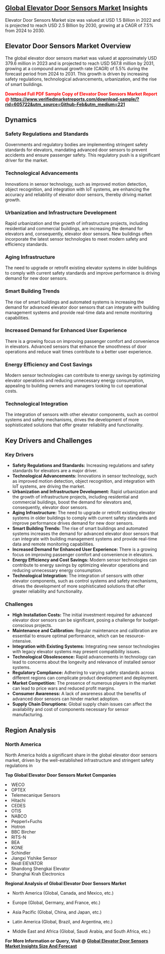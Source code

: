 <h2><a href="https://www.verifiedmarketreports.com/download-sample/?rid=605722&amp;utm_source=Github&amp;utm_medium=221" target="_blank">Global Elevator Door Sensors Market</a> Insights</h2><p>Elevator Door Sensors Market size was valued at USD 1.5 Billion in 2022 and is projected to reach USD 2.5 Billion by 2030, growing at a CAGR of 7.5% from 2024 to 2030.</p><p> <h2>Elevator Door Sensors Market Overview</h2> <p>The global elevator door sensors market was valued at approximately USD 379.6 million in 2023 and is projected to reach USD 567.8 million by 2031, growing at a compound annual growth rate (CAGR) of 5.5% during the forecast period from 2024 to 2031. This growth is driven by increasing safety regulations, technological advancements, urbanization, and the rise of smart buildings. </p> <p><strong><p><span class=""><span style="color: #ff0000;"><strong>Download Full PDF Sample Copy of Elevator Door Sensors Market Report</strong> @ </span><a href="https://www.verifiedmarketreports.com/download-sample/?rid=605722&amp;utm_source=Github-Feb&amp;utm_medium=221" target="_blank">https://www.verifiedmarketreports.com/download-sample/?rid=605722&amp;utm_source=Github-Feb&amp;utm_medium=221</a></span></p></strong></p> <h2>Dynamics</h2> <h3>Safety Regulations and Standards</h3> <p>Governments and regulatory bodies are implementing stringent safety standards for elevators, mandating advanced door sensors to prevent accidents and ensure passenger safety. This regulatory push is a significant driver for the market. </p> <h3>Technological Advancements</h3> <p>Innovations in sensor technology, such as improved motion detection, object recognition, and integration with IoT systems, are enhancing the accuracy and reliability of elevator door sensors, thereby driving market growth. </p> <h3>Urbanization and Infrastructure Development</h3> <p>Rapid urbanization and the growth of infrastructure projects, including residential and commercial buildings, are increasing the demand for elevators and, consequently, elevator door sensors. New buildings often incorporate the latest sensor technologies to meet modern safety and efficiency standards. </p> <h3>Aging Infrastructure</h3> <p>The need to upgrade or retrofit existing elevator systems in older buildings to comply with current safety standards and improve performance is driving demand for new door sensors. </p> <h3>Smart Building Trends</h3> <p>The rise of smart buildings and automated systems is increasing the demand for advanced elevator door sensors that can integrate with building management systems and provide real-time data and remote monitoring capabilities. </p> <h3>Increased Demand for Enhanced User Experience</h3> <p>There is a growing focus on improving passenger comfort and convenience in elevators. Advanced sensors that enhance the smoothness of door operations and reduce wait times contribute to a better user experience. </p> <h3>Energy Efficiency and Cost Savings</h3> <p>Modern sensor technologies can contribute to energy savings by optimizing elevator operations and reducing unnecessary energy consumption, appealing to building owners and managers looking to cut operational costs. </p> <h3>Technological Integration</h3> <p>The integration of sensors with other elevator components, such as control systems and safety mechanisms, drives the development of more sophisticated solutions that offer greater reliability and functionality. </p> <h2>Key Drivers and Challenges</h2> <h3>Key Drivers</h3> <ul> <li><strong>Safety Regulations and Standards:</strong> Increasing regulations and safety standards for elevators are a major driver. </li> <li><strong>Technological Advancements:</strong> Innovations in sensor technology, such as improved motion detection, object recognition, and integration with IoT systems, are driving the market. </li> <li><strong>Urbanization and Infrastructure Development:</strong> Rapid urbanization and the growth of infrastructure projects, including residential and commercial buildings, boost the demand for elevators and, consequently, elevator door sensors. </li> <li><strong>Aging Infrastructure:</strong> The need to upgrade or retrofit existing elevator systems in older buildings to comply with current safety standards and improve performance drives demand for new door sensors. </li> <li><strong>Smart Building Trends:</strong> The rise of smart buildings and automated systems increases the demand for advanced elevator door sensors that can integrate with building management systems and provide real-time data and remote monitoring capabilities. </li> <li><strong>Increased Demand for Enhanced User Experience:</strong> There is a growing focus on improving passenger comfort and convenience in elevators. </li> <li><strong>Energy Efficiency and Cost Savings:</strong> Modern sensor technologies can contribute to energy savings by optimizing elevator operations and reducing unnecessary energy consumption. </li> <li><strong>Technological Integration:</strong> The integration of sensors with other elevator components, such as control systems and safety mechanisms, drives the development of more sophisticated solutions that offer greater reliability and functionality. </li> </ul> <h3>Challenges</h3> <ul> <li><strong>High Installation Costs:</strong> The initial investment required for advanced elevator door sensors can be significant, posing a challenge for budget-conscious projects.</li> <li><strong>Maintenance and Calibration:</strong> Regular maintenance and calibration are essential to ensure optimal performance, which can be resource-intensive.</li> <li><strong>Integration with Existing Systems:</strong> Integrating new sensor technologies with legacy elevator systems may present compatibility issues.</li> <li><strong>Technological Obsolescence:</strong> Rapid advancements in technology can lead to concerns about the longevity and relevance of installed sensor systems.</li> <li><strong>Regulatory Compliance:</strong> Adhering to varying safety standards across different regions can complicate product development and deployment.</li> <li><strong>Market Competition:</strong> The presence of numerous players in the market can lead to price wars and reduced profit margins.</li> <li><strong>Consumer Awareness:</strong> A lack of awareness about the benefits of advanced door sensors can hinder market adoption.</li> <li><strong>Supply Chain Disruptions:</strong> Global supply chain issues can affect the availability and cost of components necessary for sensor manufacturing.</li> </ul> <h2>Region Analysis</h2> <h3>North America</h3> <p>North America holds a significant share in the global elevator door sensors market, driven by the well-established infrastructure and stringent safety regulations in</p><p><strong>Top Global Elevator Door Sensors Market Companies</strong></p><div data-test-id=""><p><li>WECO</li><li> OPTEX</li><li> Telemecanique Sensors</li><li> Hitachi</li><li> CEDES</li><li> OTIS</li><li> NABCO</li><li> Pepperl+Fuchs</li><li> Hotron</li><li> BBC Bircher</li><li> RITS-N</li><li> BEA</li><li> KONE</li><li> Schindler</li><li> Jiangxi Yishike Sensor</li><li> Reidl ElEVATOR</li><li> Shandong Shengkai Elevator</li><li> Shanghai Krah Electronics</li></p><div><strong>Regional Analysis of&nbsp;Global Elevator Door Sensors Market</strong></div><ul><li dir="ltr"><p dir="ltr">North America&nbsp;(Global, Canada, and Mexico, etc.)</p></li><li dir="ltr"><p dir="ltr">Europe (Global, Germany, and France, etc.)</p></li><li dir="ltr"><p dir="ltr">Asia Pacific&nbsp;(Global, China, and Japan, etc.)</p></li><li dir="ltr"><p dir="ltr">Latin America&nbsp;(Global, Brazil, and Argentina, etc.)</p></li><li dir="ltr">Middle East and Africa&nbsp;(Global, Saudi Arabia, and South Africa, etc.)</li></ul><p><strong>For More Information or Query, Visit @&nbsp;</strong><strong><a href="https://www.verifiedmarketreports.com/product/elevator-door-sensors-market/?utm_source=Github&amp;utm_medium=221" target="_blank">Global Elevator Door Sensors Market Insights Size And Forecast</a></strong></p></div>
